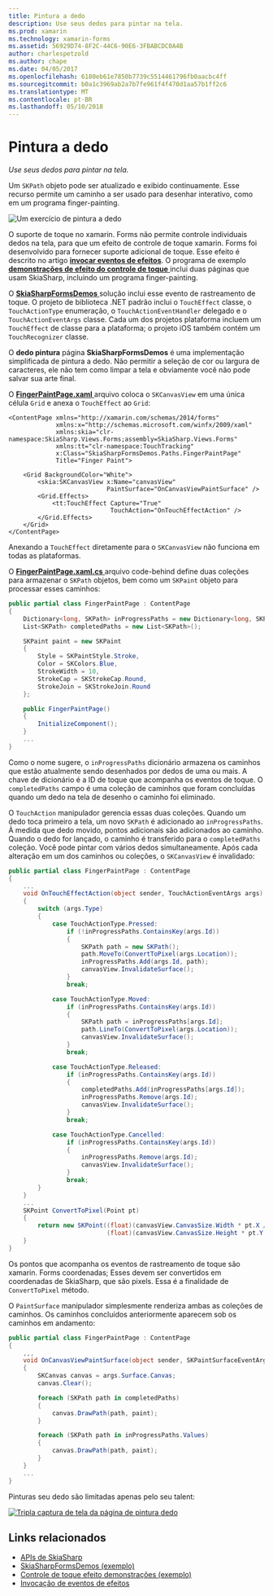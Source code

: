 ```yaml
---
title: Pintura a dedo
description: Use seus dedos para pintar na tela.
ms.prod: xamarin
ms.technology: xamarin-forms
ms.assetid: 56929D74-8F2C-44C6-90E6-3FBABCDC0A4B
author: charlespetzold
ms.author: chape
ms.date: 04/05/2017
ms.openlocfilehash: 6180eb61e7850b7739c5514461796fb0aacbc4ff
ms.sourcegitcommit: b0a1c3969ab2a7b7fe961f4f470d1aa57b1ff2c6
ms.translationtype: MT
ms.contentlocale: pt-BR
ms.lasthandoff: 05/10/2018
---
```

# <a name="finger-painting"></a>Pintura a dedo

_Use seus dedos para pintar na tela._

Um `SKPath` objeto pode ser atualizado e exibido continuamente. Esse recurso permite um caminho a ser usado para desenhar interativo, como em um programa finger-painting.

![](finger-paint-images/fingerpaintsample.png "Um exercício de pintura a dedo")

O suporte de toque no xamarin. Forms não permite controle individuais dedos na tela, para que um efeito de controle de toque xamarin. Forms foi desenvolvido para fornecer suporte adicional de toque. Esse efeito é descrito no artigo [ **invocar eventos de efeitos**](~/xamarin-forms/app-fundamentals/effects/touch-tracking.md). O programa de exemplo [ **demonstrações de efeito do controle de toque** ](https://developer.xamarin.com/samples/xamarin-forms/Effects/TouchTrackingEffectDemos/) inclui duas páginas que usam SkiaSharp, incluindo um programa finger-painting.

O [ **SkiaSharpFormsDemos** ](https://developer.xamarin.com/samples/xamarin-forms/SkiaSharpForms/Demos/) solução inclui esse evento de rastreamento de toque. O projeto de biblioteca .NET padrão inclui o `TouchEffect` classe, o `TouchActionType` enumeração, o `TouchActionEventHandler` delegado e o `TouchActionEventArgs` classe. Cada um dos projetos plataforma incluem um `TouchEffect` de classe para a plataforma; o projeto iOS também contém um `TouchRecognizer` classe.

O **dedo pintura** página **SkiaSharpFormsDemos** é uma implementação simplificada de pintura a dedo. Não permitir a seleção de cor ou largura de caracteres, ele não tem como limpar a tela e obviamente você não pode salvar sua arte final.

O [ **FingerPaintPage.xaml** ](https://github.com/xamarin/xamarin-forms-samples/blob/master/SkiaSharpForms/Demos/Demos/SkiaSharpFormsDemos/LinesAndPaths/FingerPaintPage.xaml) arquivo coloca o `SKCanvasView` em uma única célula `Grid` e anexa o `TouchEffect` ao `Grid`:

```xaml
<ContentPage xmlns="http://xamarin.com/schemas/2014/forms"
             xmlns:x="http://schemas.microsoft.com/winfx/2009/xaml"
             xmlns:skia="clr-namespace:SkiaSharp.Views.Forms;assembly=SkiaSharp.Views.Forms"
             xmlns:tt="clr-namespace:TouchTracking"
             x:Class="SkiaSharpFormsDemos.Paths.FingerPaintPage"
             Title="Finger Paint">

    <Grid BackgroundColor="White">
        <skia:SKCanvasView x:Name="canvasView"
                           PaintSurface="OnCanvasViewPaintSurface" />
        <Grid.Effects>
            <tt:TouchEffect Capture="True"
                            TouchAction="OnTouchEffectAction" />
        </Grid.Effects>
    </Grid>
</ContentPage>
```

Anexando a `TouchEffect` diretamente para o `SKCanvasView` não funciona em todas as plataformas.

O [ **FingerPaintPage.xaml.cs** ](https://github.com/xamarin/xamarin-forms-samples/blob/master/SkiaSharpForms/Demos/Demos/SkiaSharpFormsDemos/LinesAndPaths/FingerPaintPage.xaml.cs) arquivo code-behind define duas coleções para armazenar o `SKPath` objetos, bem como um `SKPaint` objeto para processar esses caminhos:

```csharp
public partial class FingerPaintPage : ContentPage
{
    Dictionary<long, SKPath> inProgressPaths = new Dictionary<long, SKPath>();
    List<SKPath> completedPaths = new List<SKPath>();

    SKPaint paint = new SKPaint
    {
        Style = SKPaintStyle.Stroke,
        Color = SKColors.Blue,
        StrokeWidth = 10,
        StrokeCap = SKStrokeCap.Round,
        StrokeJoin = SKStrokeJoin.Round
    };

    public FingerPaintPage()
    {
        InitializeComponent();
    }
    ...
}
```

Como o nome sugere, o `inProgressPaths` dicionário armazena os caminhos que estão atualmente sendo desenhados por dedos de uma ou mais. A chave de dicionário é a ID de toque que acompanha os eventos de toque. O `completedPaths` campo é uma coleção de caminhos que foram concluídas quando um dedo na tela de desenho o caminho foi eliminado.

O `TouchAction` manipulador gerencia essas duas coleções. Quando um dedo toca primeiro a tela, um novo `SKPath` é adicionado ao `inProgressPaths`. À medida que dedo movido, pontos adicionais são adicionados ao caminho. Quando o dedo for lançado, o caminho é transferido para o `completedPaths` coleção. Você pode pintar com vários dedos simultaneamente. Após cada alteração em um dos caminhos ou coleções, o `SKCanvasView` é invalidado:

```csharp
public partial class FingerPaintPage : ContentPage
{
    ...
    void OnTouchEffectAction(object sender, TouchActionEventArgs args)
    {
        switch (args.Type)
        {
            case TouchActionType.Pressed:
                if (!inProgressPaths.ContainsKey(args.Id))
                {
                    SKPath path = new SKPath();
                    path.MoveTo(ConvertToPixel(args.Location));
                    inProgressPaths.Add(args.Id, path);
                    canvasView.InvalidateSurface();
                }
                break;

            case TouchActionType.Moved:
                if (inProgressPaths.ContainsKey(args.Id))
                {
                    SKPath path = inProgressPaths[args.Id];
                    path.LineTo(ConvertToPixel(args.Location));
                    canvasView.InvalidateSurface();
                }
                break;

            case TouchActionType.Released:
                if (inProgressPaths.ContainsKey(args.Id))
                {
                    completedPaths.Add(inProgressPaths[args.Id]);
                    inProgressPaths.Remove(args.Id);
                    canvasView.InvalidateSurface();
                }
                break;

            case TouchActionType.Cancelled:
                if (inProgressPaths.ContainsKey(args.Id))
                {
                    inProgressPaths.Remove(args.Id);
                    canvasView.InvalidateSurface();
                }
                break;
        }
    }
    ...
    SKPoint ConvertToPixel(Point pt)
    {
        return new SKPoint((float)(canvasView.CanvasSize.Width * pt.X / canvasView.Width),
                           (float)(canvasView.CanvasSize.Height * pt.Y / canvasView.Height));
    }
}
```

Os pontos que acompanha os eventos de rastreamento de toque são xamarin. Forms coordenadas; Esses devem ser convertidos em coordenadas de SkiaSharp, que são pixels. Essa é a finalidade de `ConvertToPixel` método.

O `PaintSurface` manipulador simplesmente renderiza ambas as coleções de caminhos. Os caminhos concluídos anteriormente aparecem sob os caminhos em andamento:

```csharp
public partial class FingerPaintPage : ContentPage
{
    ,,,
    void OnCanvasViewPaintSurface(object sender, SKPaintSurfaceEventArgs args)
    {
        SKCanvas canvas = args.Surface.Canvas;
        canvas.Clear();

        foreach (SKPath path in completedPaths)
        {
            canvas.DrawPath(path, paint);
        }

        foreach (SKPath path in inProgressPaths.Values)
        {
            canvas.DrawPath(path, paint);
        }
    }
    ...
}
```

Pinturas seu dedo são limitadas apenas pelo seu talent:

[![](finger-paint-images/fingerpaint-small.png "Tripla captura de tela da página de pintura dedo")](finger-paint-images/fingerpaint-large.png#lightbox "tripla captura de tela da página de pintura dedo")


## <a name="related-links"></a>Links relacionados

- [APIs de SkiaSharp](https://developer.xamarin.com/api/root/SkiaSharp/)
- [SkiaSharpFormsDemos (exemplo)](https://developer.xamarin.com/samples/xamarin-forms/SkiaSharpForms/Demos/)
- [Controle de toque efeito demonstrações (exemplo)](https://developer.xamarin.com/samples/xamarin-forms/Effects/TouchTrackingEffectDemos/)
- [Invocação de eventos de efeitos](~/xamarin-forms/app-fundamentals/effects/touch-tracking.md)

